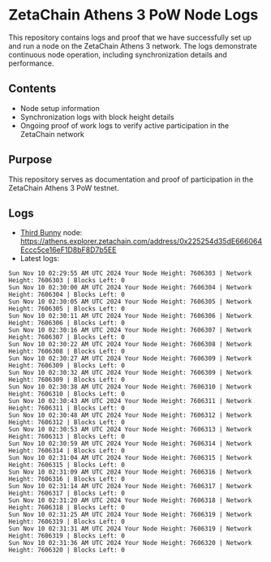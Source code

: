 # ZetaChain Athens 3 PoW Node Logs
This repository contains logs and proof that we have successfully set up and run a node on the ZetaChain Athens 3 network. The logs demonstrate continuous node operation, including synchronization details and performance.

## Contents
- Node setup information
- Synchronization logs with block height details
- Ongoing proof of work logs to verify active participation in the ZetaChain network

## Purpose
This repository serves as documentation and proof of participation in the ZetaChain Athens 3 PoW testnet.

## Logs

- [Third Bunny](https://thirdbunny.xyz/) node: https://athens.explorer.zetachain.com/address/0x225254d35dE666064Eccc5ce16eF1D8bF8D7b5EE
- Latest logs:
```
Sun Nov 10 02:29:55 AM UTC 2024 Your Node Height: 7606303 | Network Height: 7606303 | Blocks Left: 0
Sun Nov 10 02:30:00 AM UTC 2024 Your Node Height: 7606304 | Network Height: 7606304 | Blocks Left: 0
Sun Nov 10 02:30:05 AM UTC 2024 Your Node Height: 7606305 | Network Height: 7606305 | Blocks Left: 0
Sun Nov 10 02:30:11 AM UTC 2024 Your Node Height: 7606306 | Network Height: 7606306 | Blocks Left: 0
Sun Nov 10 02:30:16 AM UTC 2024 Your Node Height: 7606307 | Network Height: 7606307 | Blocks Left: 0
Sun Nov 10 02:30:22 AM UTC 2024 Your Node Height: 7606308 | Network Height: 7606308 | Blocks Left: 0
Sun Nov 10 02:30:27 AM UTC 2024 Your Node Height: 7606309 | Network Height: 7606309 | Blocks Left: 0
Sun Nov 10 02:30:32 AM UTC 2024 Your Node Height: 7606309 | Network Height: 7606309 | Blocks Left: 0
Sun Nov 10 02:30:38 AM UTC 2024 Your Node Height: 7606310 | Network Height: 7606310 | Blocks Left: 0
Sun Nov 10 02:30:43 AM UTC 2024 Your Node Height: 7606311 | Network Height: 7606311 | Blocks Left: 0
Sun Nov 10 02:30:48 AM UTC 2024 Your Node Height: 7606312 | Network Height: 7606312 | Blocks Left: 0
Sun Nov 10 02:30:53 AM UTC 2024 Your Node Height: 7606313 | Network Height: 7606313 | Blocks Left: 0
Sun Nov 10 02:30:59 AM UTC 2024 Your Node Height: 7606314 | Network Height: 7606314 | Blocks Left: 0
Sun Nov 10 02:31:04 AM UTC 2024 Your Node Height: 7606315 | Network Height: 7606315 | Blocks Left: 0
Sun Nov 10 02:31:09 AM UTC 2024 Your Node Height: 7606316 | Network Height: 7606316 | Blocks Left: 0
Sun Nov 10 02:31:14 AM UTC 2024 Your Node Height: 7606317 | Network Height: 7606317 | Blocks Left: 0
Sun Nov 10 02:31:20 AM UTC 2024 Your Node Height: 7606318 | Network Height: 7606318 | Blocks Left: 0
Sun Nov 10 02:31:25 AM UTC 2024 Your Node Height: 7606319 | Network Height: 7606319 | Blocks Left: 0
Sun Nov 10 02:31:31 AM UTC 2024 Your Node Height: 7606319 | Network Height: 7606319 | Blocks Left: 0
Sun Nov 10 02:31:36 AM UTC 2024 Your Node Height: 7606320 | Network Height: 7606320 | Blocks Left: 0
```

